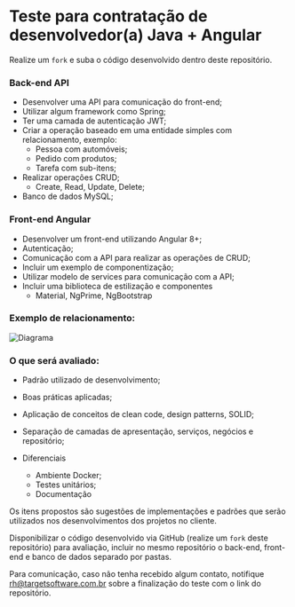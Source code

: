 # Teste para contratação de desenvolvedor(a) Java + Angular

Realize um `fork` e suba o código desenvolvido dentro deste repositório.

### Back-end API
  - Desenvolver uma API para comunicação do front-end;
  - Utilizar algum framework como Spring;
  - Ter uma camada de autenticação JWT;
  - Criar a operação baseado em uma entidade simples com relacionamento, exemplo:
    - Pessoa com automóveis;
    - Pedido com produtos;
    - Tarefa com sub-itens;
  - Realizar operações CRUD;
    - Create, Read, Update, Delete;
  - Banco de dados MySQL;

### Front-end Angular
  - Desenvolver um front-end utilizando Angular 8+;
  - Autenticação;
  - Comunicação com a API para realizar as operações de CRUD;
  - Incluir um exemplo de componentização;
  - Utilizar modelo de services para comunicação com a API;
  - Incluir uma biblioteca de estilização e componentes
    - Material, NgPrime, NgBootstrap

### Exemplo de relacionamento:

![Diagrama](https://user-images.githubusercontent.com/9052611/204873954-05bca811-68c0-4059-9457-40565552b1b3.png)

### O que será avaliado:
  - Padrão utilizado de desenvolvimento;
  - Boas práticas aplicadas;
  - Aplicação de conceitos de clean code, design patterns, SOLID;
  - Separação de camadas de apresentação, serviços, negócios e repositório;

- Diferenciais
  - Ambiente Docker;
  - Testes unitários;
  - Documentação

Os itens propostos são sugestões de implementações e padrões que serão utilizados nos desenvolvimentos dos projetos no cliente.

Disponibilizar o código desenvolvido via GitHub (realize um `fork` deste repositório) para avaliação, incluir no mesmo repositório o back-end, front-end e banco de dados separado por pastas. 

Para comunicação, caso não tenha recebido algum contato, notifique rh@targetsoftware.com.br sobre a finalização do teste com o link do repositório.
